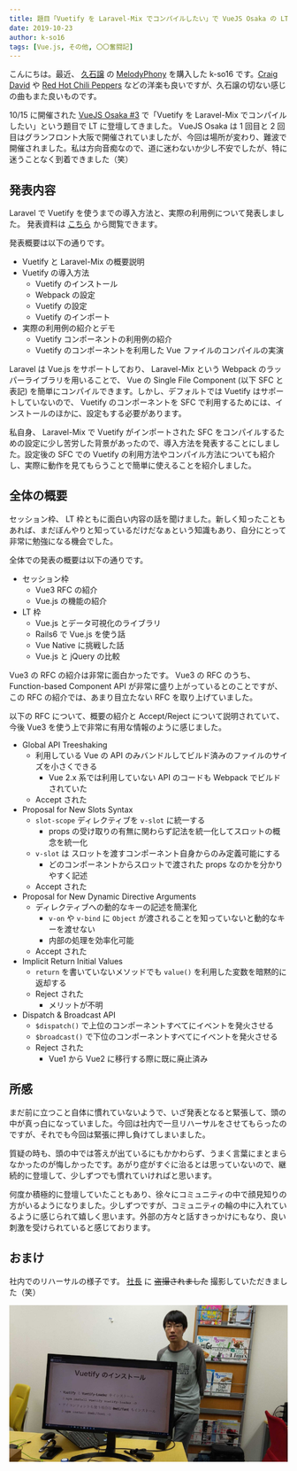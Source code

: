 ```yaml
---
title: 題目「Vuetify を Laravel-Mix でコンパイルしたい」で VueJS Osaka の LT に登壇してきました
date: 2019-10-23
author: k-so16
tags: [Vue.js, その他, 〇〇奮闘記]
---
```


こんにちは。最近、 [久石譲](http://joehisaishi.com/index.php) の [MelodyPhony](https://www.universal-music.co.jp/hisaishi-joe/products/umck-1369/) を購入した k-so16 です。[Craig David](https://www.craigdavid.com/) や [Red Hot Chili Peppers](https://redhotchilipeppers.com/) などの洋楽も良いですが、久石譲の切ない感じの曲もまた良いものです。

10/15 に開催された [VueJS Osaka #3](https://vuejs-osaka.connpass.com/event/148709/) で「Vuetify を Laravel-Mix でコンパイルしたい」という題目で LT に登壇してきました。 VueJS Osaka は 1 回目と 2 回目はグランフロント大阪で開催されていましたが、今回は場所が変わり、難波で開催されました。私は方向音痴なので、道に迷わないか少し不安でしたが、特に迷うことなく到着できました（笑）

## 発表内容
Laravel で Vuetify を使うまでの導入方法と、実際の利用例について発表しました。 発表資料は [こちら](https://speakerdeck.com/azuki/vuetifywolaravel-mixdekonpairusitai) から閲覧できます。

発表概要は以下の通りです。

- Vuetify と Laravel-Mix の概要説明
- Vuetify の導入方法
    - Vuetify のインストール
    - Webpack の設定
    - Vuetify の設定
    - Vuetify のインポート
- 実際の利用例の紹介とデモ
    - Vuetify コンポーネントの利用例の紹介
    - Vuetify のコンポーネントを利用した Vue ファイルのコンパイルの実演

Laravel は Vue.js をサポートしており、 Laravel-Mix という Webpack のラッパーライブラリを用いることで、 Vue の Single File Component (以下 SFC と表記) を簡単にコンパイルできます。しかし、デフォルトでは Vuetify はサポートしていないので、 Vuetify のコンポーネントを SFC で利用するためには、インストールのほかに、設定もする必要があります。

私自身、 Laravel-Mix で Vuetify がインポートされた SFC をコンパイルするための設定に少し苦労した背景があったので、導入方法を発表することにしました。設定後の SFC での Vuetify の利用方法やコンパイル方法についても紹介し、実際に動作を見てもらうことで簡単に使えることを紹介しました。

## 全体の概要
セッション枠、 LT 枠ともに面白い内容の話を聞けました。新しく知ったこともあれば、まだぼんやりと知っているだけだなぁという知識もあり、自分にとって非常に勉強になる機会でした。

全体での発表の概要は以下の通りです。

- セッション枠
    - Vue3 RFC の紹介
    - Vue.js の機能の紹介
- LT 枠
    - Vue.js とデータ可視化のライブラリ
    - Rails6 で Vue.js を使う話
    - Vue Native に挑戦した話
    - Vue.js と jQuery の比較

Vue3 の RFC の紹介は非常に面白かったです。 Vue3 の RFC のうち、 Function-based Component API が非常に盛り上がっているとのことですが、この RFC の紹介では、あまり目立たない RFC を取り上げていました。

以下の RFC について、概要の紹介と Accept/Reject について説明されていて、今後 Vue3 を使う上で非常に有用な情報のように感じました。

- Global API Treeshaking
    - 利用している Vue の API のみバンドルしてビルド済みのファイルのサイズを小さくできる
        - Vue 2.x 系では利用していない API のコードも Webpack でビルドされていた
    - Accept された
- Proposal for New Slots Syntax
    - `slot-scope` ディレクティブを `v-slot` に統一する
        - props の受け取りの有無に関わらず記法を統一化してスロットの概念を統一化
    - `v-slot` は スロットを渡すコンポーネント自身からのみ定義可能にする
        - どのコンポーネントからスロットで渡された props なのかを分かりやすく記述
    - Accept された
- Proposal for New Dynamic Directive Arguments
    - ディレクティブへの動的なキーの記述を簡潔化
        - `v-on` や `v-bind` に `Object` が渡されることを知っていないと動的なキーを渡せない
        - 内部の処理を効率化可能
    - Accept された
- Implicit Return Initial Values
    - `return` を書いていないメソッドでも `value()` を利用した変数を暗黙的に返却する
    - Reject された
        - メリットが不明
- Dispatch & Broadcast API
    - `$dispatch()` で上位のコンポーネントすべてにイベントを発火させる
    - `$broadcast()` で下位のコンポーネントすべてにイベントを発火させる
    - Reject された
        - Vue1 から Vue2 に移行する際に既に廃止済み

## 所感
まだ前に立つこと自体に慣れていないようで、いざ発表となると緊張して、頭の中が真っ白になっていました。今回は社内で一旦リハーサルをさせてもらったのですが、それでも今回は緊張に押し負けてしまいました。

質疑の時も、頭の中では答えが出ているにもかかわらず、うまく言葉にまとまらなかったのが悔しかったです。あがり症がすぐに治るとは思っていないので、継続的に登壇して、少しずつでも慣れていければと思います。

何度か積極的に登壇していたこともあり、徐々にコミュニティの中で顔見知りの方がいるようになりました。少しずつですが、コミュニティの輪の中に入れているように感じられて嬉しく思います。外部の方々と話すきっかけにもなり、良い刺激を受けられていると感じております。

## おまけ
社内でのリハーサルの様子です。 [社長](/category/articles-president-wrote/) に <del>盗撮されました</del> 撮影していただきました（笑）

![](images/vuejs-osaka-3rd-1.jpg "リハーサルの様子 (若干緊張気味?)")